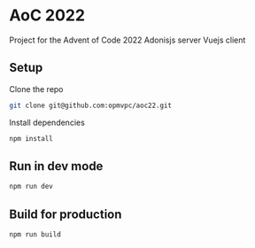 # AoC 2022

Project for the Advent of Code 2022
Adonisjs server
Vuejs client

## Setup

Clone the repo

```bash
git clone git@github.com:opmvpc/aoc22.git
```

Install dependencies

```bash
npm install
```

## Run in dev mode

```bash
npm run dev
```

## Build for production

```bash
npm run build
```

